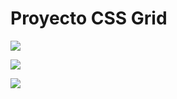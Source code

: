 # Proyecto CSS Grid

![](https://res.cloudinary.com/dngcu1bvt/image/upload/v1646784745/proyecto-css-grid/hero-proyecto-css-grid_v0qpxx.png)

![](https://res.cloudinary.com/dngcu1bvt/image/upload/v1646784745/proyecto-css-grid/services-proyecto-css-grid_pvhm0e.png)

![](https://res.cloudinary.com/dngcu1bvt/image/upload/v1646784745/proyecto-css-grid/menu-proyecto-css-grid_d6pzdk.png)